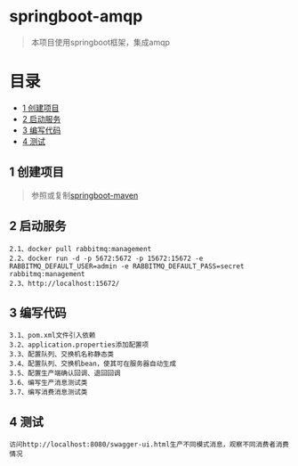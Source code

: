 # springboot-amqp
> 本项目使用springboot框架，集成amqp

# 目录
* [1 创建项目](#01)
* [2 启动服务](#02)
* [3 编写代码](#03)
* [4 测试](#04)

## <div id="01"></div>
## 1 创建项目
> 参照或复制[springboot-maven](https://github.com/zhigen/springboot-maven)

## <div id="02"></div>
## 2 启动服务
    2.1、docker pull rabbitmq:management
    2.2、docker run -d -p 5672:5672 -p 15672:15672 -e RABBITMQ_DEFAULT_USER=admin -e RABBITMQ_DEFAULT_PASS=secret rabbitmq:management
    2.3、http://localhost:15672/

## <div id="03"></div>
## 3 编写代码
    3.1、pom.xml文件引入依赖
    3.2、application.properties添加配置项
    3.3、配置队列、交换机名称静态类
    3.4、配置队列、交换机bean，使其可在服务器自动生成
    3.5、配置生产端确认回调、退回回调
    3.6、编写生产消息测试类
    3.7、编写消费消息测试类

## <div id="04"></div>
## 4 测试
    访问http://localhost:8080/swagger-ui.html生产不同模式消息，观察不同消费者消费情况